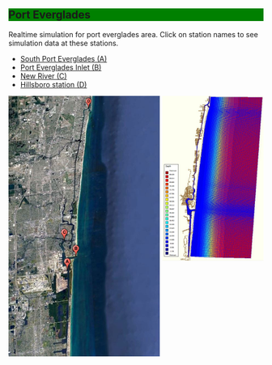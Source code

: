
<html>  
 <div style="background-color:green">
  <h2>Port Everglades</h2>
</div> 
<p>
Realtime simulation for port everglades area. Click on station names to see simulation data at these stations. 
</p>
 
<ul>
 <li><a href="domainb.JPG" target="_blank"> South Port Everglades (A)</a></li>
 <li><a href="http://www.yahoo.com" target="_blank"> Port Everglades Inlet (B)</a></li>
 <li><a href="http://www.yahoo.com" target="_blank"> New River (C)</a></li>
 <li><a href="http://www.yahoo.com" target="_blank"> Hillsboro station (D)</a></li>
</ul>

  <a href="gmap4.JPG">
     <img src="gmap4.JPG" width="299" align="center">
  </a> 

  <a href="c24.JPG">
     <img src="c24.JPG" width="200" align="right">
 </a>
  
</html>




